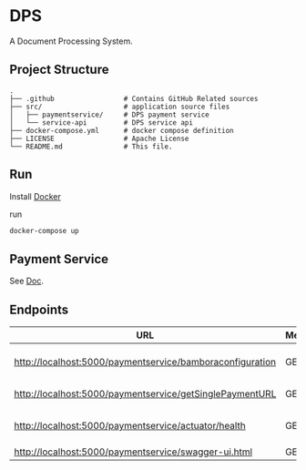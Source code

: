 # DPS

A Document Processing System.

## Project Structure

    .
    ├── .github                 # Contains GitHub Related sources
    ├── src/                    # application source files
    │   ├── paymentservice/     # DPS payment service
    │   └── service-api         # DPS service api
    ├── docker-compose.yml      # docker compose definition
    ├── LICENSE                 # Apache License
    └── README.md               # This file.

## Run

Install [Docker](https://www.docker.com/)

run

```bash
docker-compose up
```

## Payment Service

See [Doc](src/paymentservice/README.md).

## Endpoints

| URL | Method | Description |
| --- | --- | --- |
| [http://localhost:5000/paymentservice/bamboraconfiguration](http://localhost:5050/paymentservice/bamboraconfiguration) | GET | Bambora configuration url |
| [http://localhost:5000/paymentservice/getSinglePaymentURL](http://localhost:5050/paymentservice/getSinglePaymentURL) | GET | Single Payment Url |
| [http://localhost:5000/paymentservice/actuator/health](http://localhost:8081/paymentservice/actuator/health) | GET | Payment Service Health |
| [http://localhost:5000/paymentservice/swagger-ui.html](http://localhost:8081/paymentservice/swagger-ui.html) | GET | Swagger-UI |
